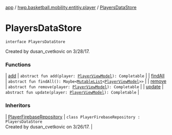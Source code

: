 [app](../../index.md) / [hwp.basketball.mobility.entitiy.player](../index.md) / [PlayersDataStore](.)

# PlayersDataStore

`interface PlayersDataStore`

Created by dusan_cvetkovic on 3/28/17.

### Functions

| [add](add.md) | `abstract fun add(player: `[`PlayerViewModel`](../-player-view-model/index.md)`): Completable` |
| [findAll](find-all.md) | `abstract fun findAll(): Maybe<`[`MutableList`](https://kotlinlang.org/api/latest/jvm/stdlib/kotlin.collections/-mutable-list/index.html)`<`[`PlayerViewModel`](../-player-view-model/index.md)`>>` |
| [remove](remove.md) | `abstract fun remove(player: `[`PlayerViewModel`](../-player-view-model/index.md)`): Completable` |
| [update](update.md) | `abstract fun update(player: `[`PlayerViewModel`](../-player-view-model/index.md)`): Completable` |

### Inheritors

| [PlayerFirebaseRepository](../-player-firebase-repository/index.md) | `class PlayerFirebaseRepository : PlayersDataStore`<br>Created by dusan_cvetkovic on 3/26/17. |

